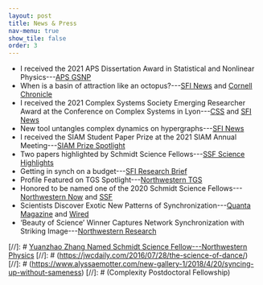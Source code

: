 ```yaml
---
layout: post
title: News & Press
nav-menu: true
show_tile: false
order: 3
---
```


* I received the 2021 APS Dissertation Award in Statistical and Nonlinear Physics---[APS GSNP](https://www.aps.org/programs/honors/prizes/gsnpthesis.cfm)
* When is a basin of attraction like an octopus?---[SFI News](https://www.santafe.edu/news-center/news/when-basin-attraction-octopus) and [Cornell Chronicle](https://news.cornell.edu/stories/2021/11/when-basin-attraction-octopus)
* I received the 2021 Complex Systems Society Emerging Researcher Award at the Conference on Complex Systems in Lyon---[CSS](https://cssociety.org/news/112) and [SFI News](https://www.santafe.edu/news-center/news/yuanzhao-zhang-receives-inaugural-award-complex-systems-society)
* New tool untangles complex dynamics on hypergraphs---[SFI News](https://www.santafe.edu/news-center/news/new-tool-untangles-complex-dynamics-hypergraphs)
* I received the SIAM Student Paper Prize at the 2021 SIAM Annual Meeting---[SIAM Prize Spotlight](https://sinews.siam.org/Details-Page/an21-prize-spotlight#YZ)
* Two papers highlighted by Schmidt Science Fellows---[SSF Science Highlights](https://schmidtsciencefellows.org/news/science-highlights-from-the-community/)
* Getting in synch on a budget---[SFI Research Brief](https://www.santafe.edu/news-center/news/research-brief-getting-synch-budget)
* Profile Featured on TGS Spotlight---[Northwestern TGS](https://www.tgs.northwestern.edu/about/our-people/spotlight/yuanzhao-zhang.html)
* Honored to be named one of the 2020 Schmidt Science Fellows---[Northwestern Now](https://news.northwestern.edu/stories/2020/04/andrea-daquino-and-yuanzhao-zhang-named-2020-schmidt-science-fellows/) and [SSF](https://schmidtsciencefellows.org/news/2020-cohort/)
* Scientists Discover Exotic New Patterns of Synchronization---[Quanta Magazine](https://www.quantamagazine.org/physicists-discover-exotic-patterns-of-synchronization-20190404/) and [Wired](https://www.wired.com/story/the-math-of-how-crickets-starlings-and-neurons-sync-up)
* ‘Beauty of Science’ Winner Captures Network Synchronization with Striking Image---[Northwestern Research](https://www.research.northwestern.edu/beauty-science-winner-captures-network-synchronization-striking-image/)

[//]: # [Yuanzhao Zhang Named Schmidt Science Fellow---Northwestern Physics](https://www.physics.northwestern.edu/about/news/2020/yuanzhao-zhang-named-schmidt-science-fellow.html)
[//]: # (https://jwcdaily.com/2016/07/28/the-science-of-dance/)
[//]: # (https://www.alyssaemotter.com/new-gallery-1/2018/4/20/syncing-up-without-sameness)
[//]: # (Complexity Postdoctoral Fellowship)
